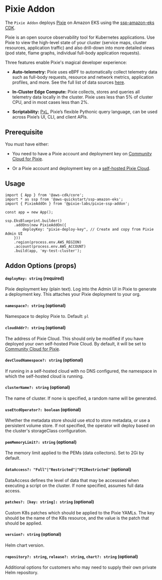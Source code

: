 # Pixie Addon

The `Pixie Addon` deploys [Pixie](https://px.dev) on Amazon EKS using the [ssp-amazon-eks](https://github.com/aws-quickstart/ssp-amazon-eks) [CDK](https://aws.amazon.com/cdk/). 

Pixie is an open source observability tool for Kubernetes applications. Use Pixie to view the high-level state of your cluster (service maps, cluster resources, application traffic) and also drill-down into more detailed views (pod state, flame graphs, individual full-body application requests).

Three features enable Pixie's magical developer experience:

- **Auto-telemetry:** Pixie uses eBPF to automatically collect telemetry data such as full-body requests, resource and network metrics, application profiles, and more. See the full list of data sources [here](https://docs.px.dev/about-pixie/data-sources/).

- **In-Cluster Edge Compute:** Pixie collects, stores and queries all telemetry data locally in the cluster. Pixie uses less than 5% of cluster CPU, and in most cases less than 2%.

- **Scriptability:** [PxL](https://docs.px.dev/reference/pxl/), Pixie’s flexible Pythonic query language, can be used across Pixie’s UI, CLI, and client APIs.

## Prerequisite

You must have either:

- You need to have a Pixie account and deployment key on [Community Cloud for Pixie](https://withpixie.ai).

- Or a Pixie account and deployment key on a [self-hosted Pixie Cloud](https://docs.px.dev/installing-pixie/install-guides/self-hosted-pixie/).

## Usage

```
import { App } from '@aws-cdk/core';
import * as ssp from '@aws-quickstart/ssp-amazon-eks';
import { PixieAddOn } from '@pixie-labs/pixie-ssp-addon';

const app = new App();

ssp.EksBlueprint.builder()
    .addOns(new PixieAddOn({
        deployKey: "pixie-deploy-key", // Create and copy from Pixie Admin UI
    }))
    .region(process.env.AWS_REGION)
    .account(process.env.AWS_ACCOUNT)
    .build(app, 'my-test-cluster');
```


## Addon Options (props)

#### `deployKey: string` (required)

Pixie deployment key (plain text).  Log into the Admin UI in Pixie to generate a deployment key. This attaches your Pixie deployment to your org.

#### `namespace?: string` (optional)

Namespace to deploy Pixie to. Default: `pl`

#### `cloudAddr?: string` (optional)

The address of Pixie Cloud. This should only be modified if you have deployed your own self-hosted Pixie Cloud. By default, it will be set to [Community Cloud for Pixie](https://work.withpixie.dev).

#### `devCloudNamespace?: string` (optional)

If running in a self-hosted cloud with no DNS configured, the namespace in which the self-hosted cloud is running. 

#### `clusterName?: string` (optional)

The name of cluster. If none is specified, a random name will be generated.

#### `useEtcdOperator?: boolean` (optional)

Whether the metadata store should use etcd to store metadata, or use a persistent volume store. If not specified, the operator will deploy based on the cluster's storageClass configuration.

#### `pemMemoryLimit?: string` (optional)

The memory limit applied to the PEMs (data collectors). Set to 2Gi by default.

#### `dataAccess?: "Full"|"Restricted"|"PIIRestricted"` (optional)

DataAccess defines the level of data that may be accesssed when executing a script on the cluster. If none specified, assumes full data access.

#### `patches?: [key: string]: string` (optional)

Custom K8s patches which should be applied to the Pixie YAMLs. The key should be the name of the K8s resource, and the value is the patch that should be applied.

#### `version?: string` (optional)

Helm chart version.

#### `repository?: string`, `release?: string`, `chart?: string` (optional)

Additional options for customers who may need to supply their own private Helm repository.


